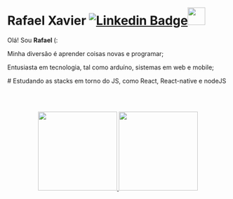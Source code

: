 


# Rafael Xavier [![Linkedin Badge](https://img.shields.io/badge/Linkedin-009?style=for-the-badge&logo=linkedin&logoColor=white)](https://www.linkedin.com/in/rafael-xavier-b263a5a0/)<img src="https://encrypted-tbn0.gstatic.com/images?q=tbn:ANd9GcRP8r24EKLamsTz4CUJCqH3lvxSTNvkyjU5Sg&usqp=CAU" width="40px">

<div>
<p>Olá! Sou <strong>Rafael  </strong>(: </p>
<p>Minha diversão é aprender coisas novas e programar;</p>
<p>Entusiasta em tecnologia, tal como arduíno, sistemas em web e mobile;</p>
# Estudando as stacks em torno do JS, como React, React-native e nodeJS
</div>

<br><br>

<div align="center" >
  <a href="https://github.com/rafaxavier">
  <img height="180em" src="https://github-readme-stats.vercel.app/api?username=rafaxavier&show_icons=true&theme=dracula&include_all_commits=true&count_private=true"/>
  <img height="180em" src="https://github-readme-stats.vercel.app/api/top-langs/?username=rafaxavier&layout=compact&langs_count=7&theme=dracula"/>
</div>
